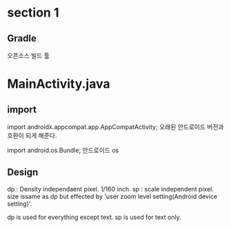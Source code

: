 # section 1

## Gradle
오픈소스 빌드 툴

# MainActivity.java

## import

import androidx.appcompat.app.AppCompatActivity;
오래된 안드로이드 버전과 호환이 되게 해준다.

import android.os.Bundle;
안드로이드 os

## Design

dp : Density independaent pixel. 1/160 inch.
sp : scale independent pixel. size issame as dp but effected by 'user zoom level setting(Android device setting)'.

dp is used for everything except text.
sp is used for text only.
